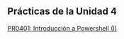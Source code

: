 ## Prácticas de la Unidad 4

[PR0401: Introducción a Powershell (I)](./Practicas/PR0401/practica0401.md)